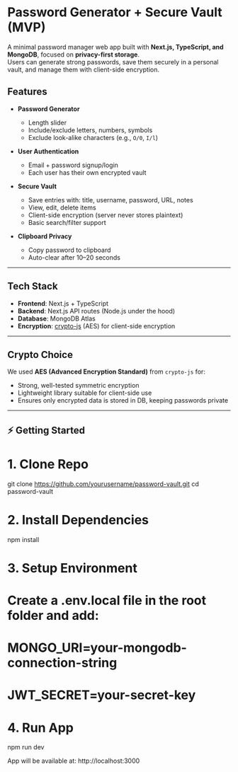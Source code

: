 #  Password Generator + Secure Vault (MVP)

A minimal password manager web app built with **Next.js, TypeScript, and MongoDB**, focused on **privacy-first storage**.  
Users can generate strong passwords, save them securely in a personal vault, and manage them with client-side encryption.


##  Features

- **Password Generator**
  - Length slider
  - Include/exclude letters, numbers, symbols
  - Exclude look-alike characters (e.g., `O/0`, `I/l`)

- **User Authentication**
  - Email + password signup/login
  - Each user has their own encrypted vault

- **Secure Vault**
  - Save entries with: title, username, password, URL, notes
  - View, edit, delete items
  - Client-side encryption (server never stores plaintext)
  - Basic search/filter support

- **Clipboard Privacy**
  - Copy password to clipboard
  - Auto-clear after 10–20 seconds

---

##  Tech Stack

- **Frontend**: Next.js + TypeScript
- **Backend**: Next.js API routes (Node.js under the hood)
- **Database**: MongoDB Atlas
- **Encryption**: [crypto-js](https://www.npmjs.com/package/crypto-js) (AES) for client-side encryption

---

##  Crypto Choice

We used **AES (Advanced Encryption Standard)** from `crypto-js` for:
- Strong, well-tested symmetric encryption
- Lightweight library suitable for client-side use
- Ensures only encrypted data is stored in DB, keeping passwords private

---



## ⚡ Getting Started


# 1. Clone Repo
git clone https://github.com/yourusername/password-vault.git
cd password-vault

# 2. Install Dependencies
npm install

# 3. Setup Environment
# Create a .env.local file in the root folder and add:
# MONGO_URI=your-mongodb-connection-string
# JWT_SECRET=your-secret-key

# 4. Run App
npm run dev

App will be available at: http://localhost:3000
